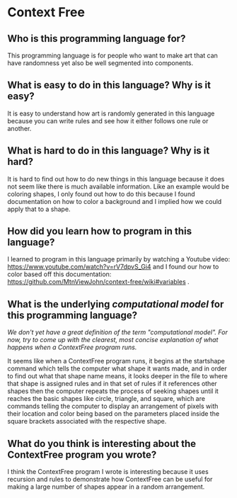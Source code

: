 # Context Free

##  Who is this programming language for?
This programming language is for people who want to make art that can have 
randomness yet also be well segmented into components.

## What is easy to do in this language? Why is it easy?
It is easy to understand how art is randomly generated in this language 
because you can write rules and see how it either follows one rule or another.

## What is hard to do in this language? Why is it hard?
It is hard to find out how to do new things in this language because it does 
not seem like there is much available information. Like an example would be 
coloring shapes, I only found out how to do this because I found documentation 
on how to color a background and I implied how we could apply that to a shape.

## How did you learn how to program in this language?
I learned to program in this language primarily by watching a Youtube video: 
https://www.youtube.com/watch?v=rV7dpvS_Gi4 and I found our how to color based 
off this documentation: 
https://github.com/MtnViewJohn/context-free/wiki#variables .

## What is the underlying _computational model_ for this programming language? 
_We don't yet have a great definition of the term "computational model". 
For now, try to come up with the clearest, most concise explanation of what 
happens when a ContextFree program runs._

It seems like when a ContextFree program runs, it begins at the startshape 
command which tells the computer what shape it wants made, and in order to 
find out what that shape name means, it looks deeper in the file to where 
that shape is assigned rules and in that set of rules if it references 
other shapes then the computer repeats the process of seeking shapes 
until it reaches the basic shapes like circle, triangle, and square, which 
are commands telling the computer to display an arrangement of pixels with 
their location and color being based on the parameters placed inside the 
square brackets associated with the respective shape.


## What do you think is interesting about the ContextFree program you wrote?
I think the ContextFree program I wrote is interesting because it uses 
recursion and rules to demonstrate how ContextFree can be useful for making 
a large number of shapes appear in a random arrangement.
